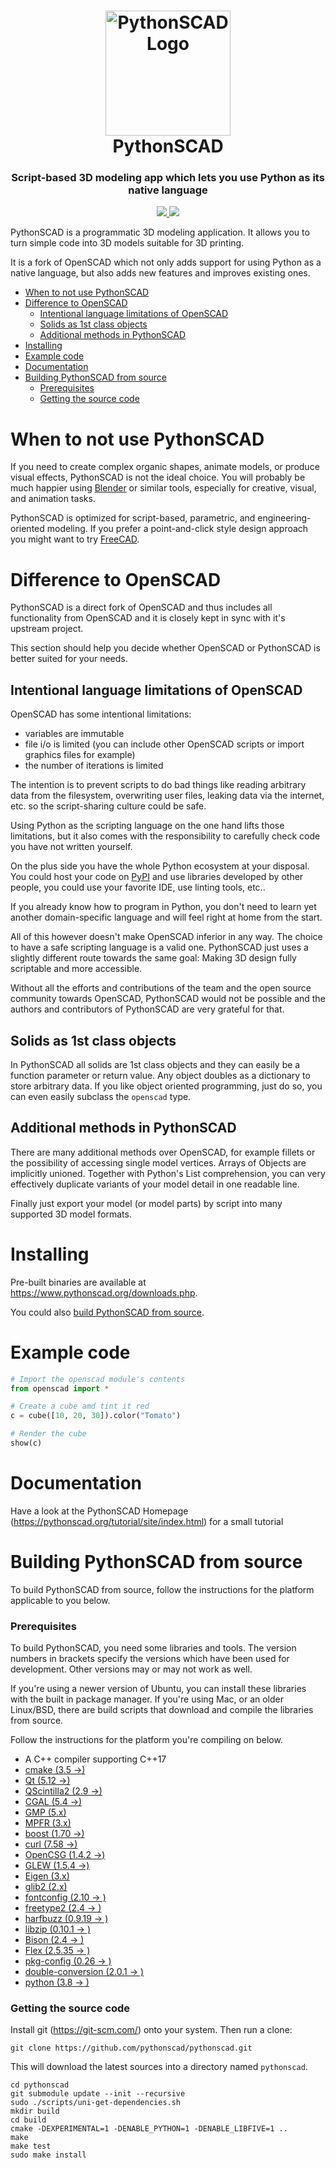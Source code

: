 <h1 align="center">
  <a href="https://pythonscad.org" target="_blank"><img src="https://pythonscad.org/pictures/plogo.PNG" alt="PythonSCAD Logo" width="200"></a>
  <br>
  PythonSCAD
  <br>
</h1>
<h3 align="center">Script-based 3D modeling app which lets you use Python as its
native language</h3>

<p align="center">
<a href="https://www.reddit.com/r/OpenPythonSCAD/" target="_blank">
<img src="https://img.shields.io/badge/subreddit-red?logo=reddit&logoColor=white"/>
</a>
<a href="https://pythonscad.org" target="_blank">
<img src="https://img.shields.io/badge/Website-0060DF?logo=Python&logoColor=white"/>
</a>
</p>


PythonSCAD is a programmatic 3D modeling application. It allows you to turn simple code into 3D models suitable for 3D printing.

It is a fork of OpenSCAD which not only adds support for using Python as a native language, but also adds new features and improves existing ones.

- [When to not use PythonSCAD](#when-to-not-use-pythonscad)
- [Difference to OpenSCAD](#difference-to-openscad)
  - [Intentional language limitations of OpenSCAD](#intentional-language-limitations-of-openscad)
  - [Solids as 1st class objects](#solids-as-1st-class-objects)
  - [Additional methods in PythonSCAD](#additional-methods-in-pythonscad)
- [Installing](#installing)
- [Example code](#example-code)
- [Documentation](#documentation)
- [Building PythonSCAD from source](#building-pythonscad-from-source)
    - [Prerequisites](#prerequisites)
    - [Getting the source code](#getting-the-source-code)


# When to not use PythonSCAD

If you need to create complex organic shapes, animate models, or produce visual effects, PythonSCAD is not the ideal choice. You will probably be much happier using [Blender](https://www.blender.org/) or similar tools, especially for creative, visual, and animation tasks.

PythonSCAD is optimized for script-based, parametric, and engineering-oriented modeling. If you prefer a point-and-click style design approach you might want to try [FreeCAD](https://www.freecad.org/).

# Difference to OpenSCAD

PythonSCAD is a direct fork of OpenSCAD and thus includes all functionality from OpenSCAD and it is closely kept in sync with it's upstream project.

This section should help you decide whether OpenSCAD or PythonSCAD is better suited for your needs.

## Intentional language limitations of OpenSCAD

OpenSCAD has some intentional limitations:

- variables are immutable
- file i/o is limited (you can include other OpenSCAD scripts or import graphics files for example)
- the number of iterations is limited

The intention is to prevent scripts to do bad things like reading arbitrary data from the filesystem, overwriting user files, leaking data via the internet, etc. so the script-sharing culture could be safe.

Using Python as the scripting language on the one hand lifts those limitations, but it also comes with the responsibility to carefully check code you have not written yourself.

On the plus side you have the whole Python ecosystem at your disposal. You could host your code on [PyPI](https://pypi.org/) and use libraries developed by other people, you could use your favorite IDE, use linting tools, etc..

If you already know how to program in Python, you don't need to learn yet another domain-specific language and will feel right at home from the start.

All of this however doesn't make OpenSCAD inferior in any way. The choice to have a safe scripting language is a valid one. PythonSCAD just uses a slightly different route towards the same goal: Making 3D design fully scriptable and more accessible.

Without all the efforts and contributions of the team and the open source community towards OpenSCAD, PythonSCAD would not be possible and the authors and contributors of PythonSCAD are very grateful for that.

## Solids as 1st class objects

In PythonSCAD all solids are 1st class objects and they can easily be a function parameter or return value. Any object doubles as a dictionary to store arbitrary data. If you like object oriented programming, just do so, you can even easily subclass the `openscad` type.

## Additional methods in PythonSCAD

There are many additional methods over OpenSCAD, for example fillets or the possibility of accessing single model vertices. Arrays of Objects are implicitly unioned. Together with Python's List comprehension, you can very effectively duplicate variants of your model detail in one readable line.

Finally just export your model (or model parts) by script into many supported 3D model formats.

# Installing

Pre-built binaries are available at <https://www.pythonscad.org/downloads.php>.

You could also [build PythonSCAD from source](#building-pythonscad-from-source).

# Example code

```python
# Import the openscad module's contents
from openscad import *

# Create a cube amd tint it red
c = cube([10, 20, 30]).color("Tomato")

# Render the cube
show(c)
```

# Documentation

Have a look at the PythonSCAD Homepage (https://pythonscad.org/tutorial/site/index.html) for a small tutorial

# Building PythonSCAD from source

To build PythonSCAD from source, follow the instructions for the
platform applicable to you below.

### Prerequisites

To build PythonSCAD, you need some libraries and tools. The version numbers in brackets specify the versions which have been used for development. Other versions may or may not work as well.

If you're using a newer version of Ubuntu, you can install these libraries with the built in package manager. If you're using Mac, or an older Linux/BSD, there are build scripts that download and compile the libraries from source.

Follow the instructions for the platform you're compiling on below.

* A C++ compiler supporting C++17
* [cmake (3.5 ->)](https://cmake.org/)
* [Qt (5.12 ->)](https://qt.io/)
* [QScintilla2 (2.9 ->)](https://riverbankcomputing.com/software/qscintilla/)
* [CGAL (5.4 ->)](https://www.cgal.org/)
* [GMP (5.x)](https://gmplib.org/)
* [MPFR (3.x)](https://www.mpfr.org/)
* [boost (1.70 ->)](https://www.boost.org/)
* [curl (7.58 ->)](https://curl.se/)
* [OpenCSG (1.4.2 ->)](http://www.opencsg.org/)
* [GLEW (1.5.4 ->)](http://glew.sourceforge.net/)
* [Eigen (3.x)](https://eigen.tuxfamily.org/)
* [glib2 (2.x)](https://developer.gnome.org/glib/)
* [fontconfig (2.10 -> )](https://fontconfig.org/)
* [freetype2 (2.4 -> )](https://freetype.org/)
* [harfbuzz (0.9.19 -> )](https://www.freedesktop.org/wiki/Software/HarfBuzz/)
* [libzip (0.10.1 -> )](https://libzip.org/)
* [Bison (2.4 -> )](https://www.gnu.org/software/bison/)
* [Flex (2.5.35 -> )](http://flex.sourceforge.net/)
* [pkg-config (0.26 -> )](https://www.freedesktop.org/wiki/Software/pkg-config/)
* [double-conversion (2.0.1 -> )](https://github.com/google/double-conversion/)
* [python (3.8 -> )](https://github.com/python/cpython/)

### Getting the source code

Install git (https://git-scm.com/) onto your system. Then run a clone:

    git clone https://github.com/pythonscad/pythonscad.git

This will download the latest sources into a directory named `pythonscad`.

```shell
cd pythonscad
git submodule update --init --recursive
sudo ./scripts/uni-get-dependencies.sh
mkdir build
cd build
cmake -DEXPERIMENTAL=1 -DENABLE_PYTHON=1 -DENABLE_LIBFIVE=1 ..
make
make test
sudo make install
```
